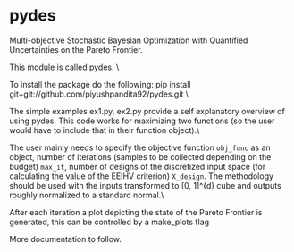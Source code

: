 # pydes
Multi-objective Stochastic Bayesian Optimization with Quantified Uncertainties on the Pareto Frontier.

This module is called pydes. \

To install the package do the following:
pip install git+git://github.com/piyushpandita92/pydes.git  \\

The simple examples ex1.py, ex2.py provide a self explanatory overview of using pydes.
This code works for maximizing two functions (so the user would have to include that in their function object).\\

The user mainly needs to specify the objective function ```obj_func``` as an object, number of iterations (samples to be collected depending on the budget) ```max_it```, number of designs of the discretized input space (for calculating the value of the EEIHV criterion) ```X_design```. The methodology should be used with the inputs transformed to [0, 1]^{d} cube and outputs roughly normalized to a standard normal.\\

After each iteration a plot depicting the state of the Pareto Frontier is generated, this can be controlled by a make_plots flag  

More documentation to follow.


